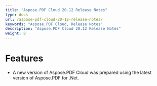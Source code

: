 ```yaml
---
title: "Aspose.PDF Cloud 20.12 Release Notes"
type: docs
url: /aspose-pdf-cloud-20-12-release-notes/
keywords: "Aspose.PDF Cloud, Release Notes"
description: "Aspose.PDF Cloud 20.12 Release Notes"
weight: 8
---
```


# **Features**
-   A new version of Aspose.PDF Cloud was prepared using the latest version of Aspose.PDF for .Net.